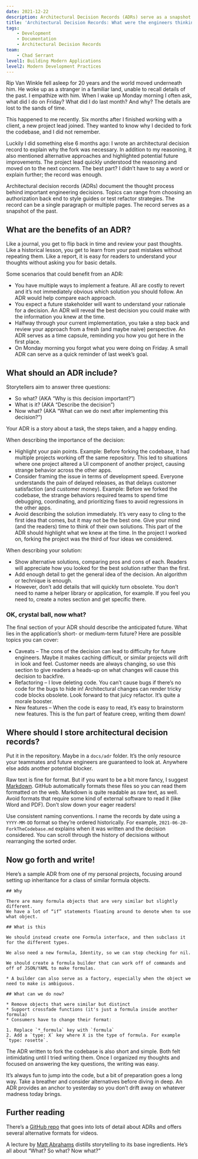 ```yaml
---
date: 2021-12-22
description: Architectural Decision Records (ADRs) serve as a snapshot into the developer's past, and grants thoughts and insights about important technical decisions.
title: 'Architectural Decision Records: What were the engineers thinking?'
tags:
    - Development
    - Documentation
    - Architectural Decision Records
team:
    - Chad Serrant
level1: Building Modern Applications
level2: Modern Development Practices
---
```


Rip Van Winkle fell asleep for 20 years and the world moved underneath him. He woke up as a stranger in a familiar land, unable to recall details of the past. I empathize with him. When I wake up Monday morning I often ask, what did I do on Friday? What did I do last month? And why? The details are lost to the sands of time.

This happened to me recently. Six months after I finished working with a client, a new project lead joined. They wanted to know why I decided to fork the codebase, and I did not remember.

Luckily I did something else 6 months ago: I wrote an architectural decision record to explain why the fork was necessary. In addition to my reasoning, it also mentioned alternative approaches and highlighted potential future improvements. The project lead quickly understood the reasoning and moved on to the next concern. The best part? I didn’t have to say a word or explain further; the record was enough.

Architectural decision records (ADRs) document the thought process behind important engineering decisions. Topics can range from choosing an authorization back end to style guides or test refactor strategies. The record can be a single paragraph or multiple pages. The record serves as a snapshot of the past.

## What are the benefits of an ADR?

Like a journal, you get to flip back in time and review your past thoughts. Like a historical lesson, you get to learn from your past mistakes without repeating them. Like a report, it is easy for readers to understand your thoughts without asking you for basic details.

Some scenarios that could benefit from an ADR:

-   You have multiple ways to implement a feature. All are costly to revert and it’s not immediately obvious which solution you should follow. An ADR would help compare each approach.
-   You expect a future stakeholder will want to understand your rationale for a decision. An ADR will reveal the best decision you could make with the information you knew at the time.
-   Halfway through your current implementation, you take a step back and review your approach from a fresh (and maybe naive) perspective. An ADR serves as a time capsule, reminding you how you got here in the first place.
-   On Monday morning you forgot what you were doing on Friday. A small ADR can serve as a quick reminder of last week’s goal.

## What should an ADR include?

Storytellers aim to answer three questions:

-   So what? (AKA “Why is this decision important?”)
-   What is it? (AKA “Describe the decision”)
-   Now what? (AKA “What can we do next after implementing this decision?”)

Your ADR is a story about a task, the steps taken, and a happy ending.

When describing the importance of the decision:

-   Highlight your pain points. Example: Before forking the codebase, it had multiple projects working off the same repository. This led to situations where one project altered a UI component of another project, causing strange behavior across the other apps.
-   Consider framing the issue in terms of development speed. Everyone understands the pain of delayed releases, as that delays customer satisfaction (and customer money). Example: Before we forked the codebase, the strange behaviors required teams to spend time debugging, coordinating, and prioritizing fixes to avoid regressions in the other apps.
-   Avoid describing the solution immediately. It’s very easy to cling to the first idea that comes, but it may not be the best one. Give your mind (and the readers) time to think of their own solutions. This part of the ADR should highlight what we knew at the time. In the project I worked on, forking the project was the third of four ideas we considered.

When describing your solution:

-   Show alternative solutions, comparing pros and cons of each. Readers will appreciate how you looked for the best solution rather than the first.
-   Add enough detail to get the general idea of the decision. An algorithm or technique is enough.
-   However, don’t add details that will quickly turn obsolete. You don’t need to name a helper library or application, for example. If you feel you need to, create a notes section and get specific there.

### OK, crystal ball, now what?

The final section of your ADR should describe the anticipated future. What lies in the application’s short- or medium-term future? Here are possible topics you can cover:

-   Caveats – The cons of the decision can lead to difficulty for future engineers. Maybe it makes caching difficult, or similar projects will drift in look and feel. Customer needs are always changing, so use this section to give readers a heads-up on what changes will cause this decision to backfire.
-   Refactoring – I love deleting code. You can’t cause bugs if there’s no code for the bugs to hide in! Architectural changes can render tricky code blocks obsolete. Look forward to that juicy refactor. It’s quite a morale booster.
-   New features – When the code is easy to read, it’s easy to brainstorm new features. This is the fun part of feature creep, writing them down!

## Where should I store architectural decision records?

Put it in the repository. Maybe in a `docs/adr` folder. It’s the only resource your teammates and future engineers are guaranteed to look at. Anywhere else adds another potential blocker.

Raw text is fine for format. But if you want to be a bit more fancy, I suggest [Markdown](https://www.markdownguide.org/). GitHub automatically formats these files so you can read them formatted on the web. Markdown is quite readable as raw text, as well. Avoid formats that require some kind of external software to read it (like Word and PDF). Don’t slow down your eager readers!

Use consistent naming conventions. I name the records by date using a `YYYY-MM-DD` format so they’re ordered historically. For example, `2021-06-20-ForkTheCodebase.md` explains when it was written and the decision considered. You can scroll through the history of decisions without rearranging the sorted order.

## Now go forth and write!

Here’s a sample ADR from one of my personal projects, focusing around setting up inheritance for a class of similar formula objects.

```
## Why

There are many formula objects that are very similar but slightly different.
We have a lot of “if” statements floating around to denote when to use what object.

## What is this

We should instead create one Formula interface, and then subclass it for the different types.

We also need a new formula, Identity, so we can stop checking for nil.

We should create a formula builder that can work off of commands and off of JSON/YAML to make formulas.

* A builder can also serve as a factory, especially when the object we need to make is ambiguous.

## What can we do now?

* Remove objects that were similar but distinct
* Support crossfade functions (it's just a formula inside another formula)
* Consumers have to change their format:

1. Replace `*_formula` key with `formula`
2. Add a `type: X` key where X is the type of formula. For example `type: rosette`.
```

The ADR written to fork the codebase is also short and simple. Both felt intimidating until I tried writing them. Once I organized my thoughts and focused on answering the key questions, the writing was easy.

It’s always fun to jump into the code, but a bit of preparation goes a long way. Take a breather and consider alternatives before diving in deep. An ADR provides an anchor to yesterday so you don’t drift away on whatever madness today brings.

## Further reading

There’s a [GitHub repo](https://adr.github.io/) that goes into lots of detail about ADRs and offers several alternative formats for videos.

A lecture by [Matt Abrahams](https://www.youtube.com/watch?v=Fsr4yrSAIAQ) distills storytelling to its base ingredients. He’s all about “What? So what? Now what?”
